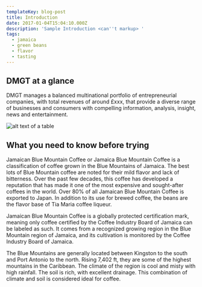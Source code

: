 ```yaml
---
templateKey: blog-post
title: Introduction
date: 2017-01-04T15:04:10.000Z
description: 'Sample Introduction <can''t markup> '
tags:
  - jamaica
  - green beans
  - flavor
  - tasting
---
```

## DMGT at a glance

DMGT manages a balanced multinational portfolio of entrepreneurial companies,with total revenues of around £xxx, that provide a diverse range of businessesand consumers with compelling information, analysis, insight, news and entertainment.

![alt text of a table ](/img/dmgt-green-book-v9.pdf-page-6-of-56-2018-07-09-18-04-35.png)





## What you need to know before trying

Jamaican Blue Mountain Coffee or Jamaica Blue Mountain Coffee is a classification of coffee grown in the Blue Mountains of Jamaica. The best lots of Blue Mountain coffee are noted for their mild flavor and lack of bitterness. Over the past few decades, this coffee has developed a reputation that has made it one of the most expensive and sought-after coffees in the world. Over 80% of all Jamaican Blue Mountain Coffee is exported to Japan. In addition to its use for brewed coffee, the beans are the flavor base of Tia Maria coffee liqueur.

Jamaican Blue Mountain Coffee is a globally protected certification mark, meaning only coffee certified by the Coffee Industry Board of Jamaica can be labeled as such. It comes from a recognized growing region in the Blue Mountain region of Jamaica, and its cultivation is monitored by the Coffee Industry Board of Jamaica.

The Blue Mountains are generally located between Kingston to the south and Port Antonio to the north. Rising 7,402 ft, they are some of the highest mountains in the Caribbean. The climate of the region is cool and misty with high rainfall. The soil is rich, with excellent drainage. This combination of climate and soil is considered ideal for coffee.
